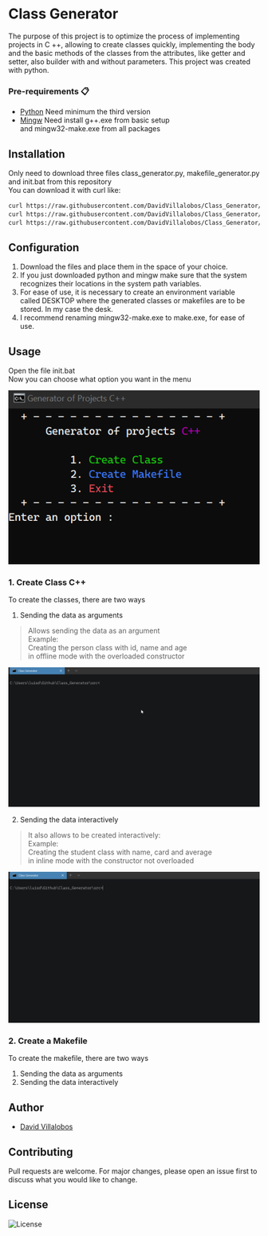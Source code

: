 # Class Generator

The purpose of this project is to optimize the process of implementing projects in C ++, 
allowing to create classes quickly, implementing the body and the basic methods of the classes 
from the attributes, like getter and setter, also builder with and without parameters. 
This project was created with python.

### Pre-requirements 📋

* 	[Python](https://www.python.org/) Need minimum the third version
* 	[Mingw](https://osdn.net/projects/mingw/releases/) Need install g++.exe from basic setup  
	and mingw32-make.exe from all packages

## Installation

Only need to download three files class_generator.py, makefile_generator.py and init.bat from this repository  
You can download it with curl like:  

```bash
curl https://raw.githubusercontent.com/DavidVillalobos/Class_Generator/master/src/class_generator.py --output class_generator.py
curl https://raw.githubusercontent.com/DavidVillalobos/Class_Generator/master/src/makefile_generator.py --output class_generator.py
curl https://raw.githubusercontent.com/DavidVillalobos/Class_Generator/master/src/init.bat --output class_generator.py
```

## Configuration

1. 	Download the files and place them in the space of your choice.  
2. 	If you just downloaded python and mingw make sure that the system  
	recognizes their locations in the system path variables.  
3.	For ease of use, it is necessary to create an environment variable  
	called DESKTOP where the generated classes or makefiles are to be  
	stored. In my case the desk.  
4.	I recommend renaming mingw32-make.exe to make.exe, for ease of use.

## Usage  

Open the file init.bat  
Now you can choose what option you want in the menu

![Menu](res/menu.png)   

### 1. Create Class C++

To create the classes, there are two ways 

1. Sending the data as arguments
> Allows sending the data as an argument  
Example:    
Creating the person class with id, name and age    
in offline mode with the overloaded constructor  

![Pass Arguments](res/pass_arguments.gif)    

2. Sending the data interactively

> It also allows to be created interactively:    
Example:  
Creating the student class with name, card and average   
in inline mode with the constructor not overloaded   

![Interactive](res/interactive.gif)    

### 2. Create a Makefile
To create the makefile, there are two ways 
1. Sending the data as arguments  
2. Sending the data interactively  

## Author

 * [David Villalobos](https://github.com/DavidVillalobos)

## Contributing

Pull requests are welcome. For major changes, please open an issue first to discuss what you would like to change.

## License

![License](https://img.shields.io/bower/l/bootstrap)
